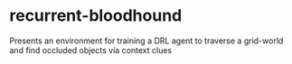 # recurrent-bloodhound
Presents an environment for training a DRL agent to traverse a grid-world and find occluded objects via context clues

